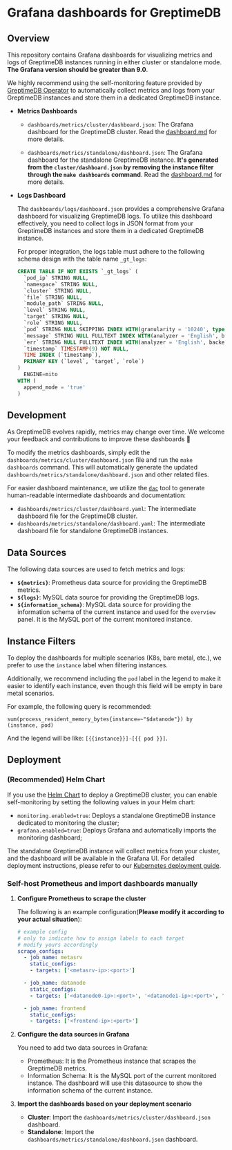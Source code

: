 # Grafana dashboards for GreptimeDB

## Overview

This repository contains Grafana dashboards for visualizing metrics and logs of GreptimeDB instances running in either cluster or standalone mode. **The Grafana version should be greater than 9.0**.

We highly recommend using the self-monitoring feature provided by [GreptimeDB Operator](https://github.com/GrepTimeTeam/greptimedb-operator) to automatically collect metrics and logs from your GreptimeDB instances and store them in a dedicated GreptimeDB instance.

- **Metrics Dashboards**

  - `dashboards/metrics/cluster/dashboard.json`: The Grafana dashboard for the GreptimeDB cluster. Read the [dashboard.md](./dashboards/metrics/cluster/dashboard.md) for more details.

  - `dashboards/metrics/standalone/dashboard.json`: The Grafana dashboard for the standalone GreptimeDB instance. **It's generated from the `cluster/dashboard.json` by removing the instance filter through the `make dashboards` command**. Read the [dashboard.md](./dashboards/metrics/standalone/dashboard.md) for more details.

- **Logs Dashboard**

  The `dashboards/logs/dashboard.json` provides a comprehensive Grafana dashboard for visualizing GreptimeDB logs. To utilize this dashboard effectively, you need to collect logs in JSON format from your GreptimeDB instances and store them in a dedicated GreptimeDB instance.

  For proper integration, the logs table must adhere to the following schema design with the table name `_gt_logs`:

  ```sql
  CREATE TABLE IF NOT EXISTS `_gt_logs` (
    `pod_ip` STRING NULL,
    `namespace` STRING NULL,
    `cluster` STRING NULL,
    `file` STRING NULL,
    `module_path` STRING NULL,
    `level` STRING NULL,
    `target` STRING NULL,
    `role` STRING NULL,
    `pod` STRING NULL SKIPPING INDEX WITH(granularity = '10240', type = 'BLOOM'),
    `message` STRING NULL FULLTEXT INDEX WITH(analyzer = 'English', backend = 'bloom', case_sensitive = 'false'),
    `err` STRING NULL FULLTEXT INDEX WITH(analyzer = 'English', backend = 'bloom', case_sensitive = 'false'),
    `timestamp` TIMESTAMP(9) NOT NULL,
    TIME INDEX (`timestamp`),
    PRIMARY KEY (`level`, `target`, `role`)
  )
    ENGINE=mito
  WITH (
    append_mode = 'true'
  )
  ```

## Development

As GreptimeDB evolves rapidly, metrics may change over time. We welcome your feedback and contributions to improve these dashboards 🤗

To modify the metrics dashboards, simply edit the `dashboards/metrics/cluster/dashboard.json` file and run the `make dashboards` command. This will automatically generate the updated `dashboards/metrics/standalone/dashboard.json` and other related files.

For easier dashboard maintenance, we utilize the [`dac`](https://github.com/zyy17/dac) tool to generate human-readable intermediate dashboards and documentation:

- `dashboards/metrics/cluster/dashboard.yaml`: The intermediate dashboard file for the GreptimeDB cluster.
- `dashboards/metrics/standalone/dashboard.yaml`: The intermediate dashboard file for standalone GreptimeDB instances.

## Data Sources

The following data sources are used to fetch metrics and logs:

- **`${metrics}`**: Prometheus data source for providing the GreptimeDB metrics.
- **`${logs}`**: MySQL data source for providing the GreptimeDB logs.
- **`${information_schema}`**: MySQL data source for providing the information schema of the current instance and used for the `overview` panel. It is the MySQL port of the current monitored instance.

## Instance Filters

To deploy the dashboards for multiple scenarios (K8s, bare metal, etc.), we prefer to use the `instance` label when filtering instances.

Additionally, we recommend including the `pod` label in the legend to make it easier to identify each instance, even though this field will be empty in bare metal scenarios.

For example, the following query is recommended:

```promql
sum(process_resident_memory_bytes{instance=~"$datanode"}) by (instance, pod)
```

And the legend will be like: `[{{instance}}]-[{{ pod }}]`.

## Deployment

### (Recommended) Helm Chart

If you use the [Helm Chart](https://github.com/GreptimeTeam/helm-charts) to deploy a GreptimeDB cluster, you can enable self-monitoring by setting the following values in your Helm chart:

- `monitoring.enabled=true`: Deploys a standalone GreptimeDB instance dedicated to monitoring the cluster;
- `grafana.enabled=true`: Deploys Grafana and automatically imports the monitoring dashboard;

The standalone GreptimeDB instance will collect metrics from your cluster, and the dashboard will be available in the Grafana UI. For detailed deployment instructions, please refer to our [Kubernetes deployment guide](https://docs.greptime.com/user-guide/deployments-administration/deploy-on-kubernetes/getting-started).

### Self-host Prometheus and import dashboards manually

1. **Configure Prometheus to scrape the cluster**

   The following is an example configuration(**Please modify it according to your actual situation**):

    ```yml
    # example config
    # only to indicate how to assign labels to each target
    # modify yours accordingly
    scrape_configs:
      - job_name: metasrv
        static_configs:
        - targets: ['<metasrv-ip>:<port>']

      - job_name: datanode
        static_configs:
        - targets: ['<datanode0-ip>:<port>', '<datanode1-ip>:<port>', '<datanode2-ip>:<port>']

      - job_name: frontend
        static_configs:
        - targets: ['<frontend-ip>:<port>']
    ```

2. **Configure the data sources in Grafana**

   You need to add two data sources in Grafana:

   - Prometheus: It is the Prometheus instance that scrapes the GreptimeDB metrics.
   - Information Schema: It is the MySQL port of the current monitored instance. The dashboard will use this datasource to show the information schema of the current instance.

3. **Import the dashboards based on your deployment scenario**

   - **Cluster**: Import the `dashboards/metrics/cluster/dashboard.json` dashboard.
   - **Standalone**: Import the `dashboards/metrics/standalone/dashboard.json` dashboard.

